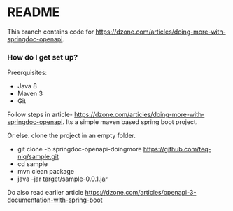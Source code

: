 # README #

This branch contains code for https://dzone.com/articles/doing-more-with-springdoc-openapi.

### How do I get set up? ###
Preerquisites:
* Java 8  
* Maven 3  
* Git  

Follow steps in article- https://dzone.com/articles/doing-more-with-springdoc-openapi.
Its a simple maven based spring boot project.

Or else.
clone the project in an empty folder.   
* git clone -b springdoc-openapi-doingmore https://github.com/teq-niq/sample.git  
* cd sample  
* mvn clean package  
* java -jar target/sample-0.0.1.jar  
  

Do also read earlier article https://dzone.com/articles/openapi-3-documentation-with-spring-boot  

